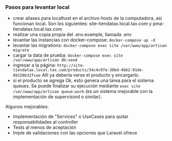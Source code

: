 ### Pasos para levantar local

* crear aliases para localhost en el archivo hosts de la computadora, así funcionan local. Son los siguientes: site-tiendatax.local.tax.com y pma-tiendatax.local.tax.com
* realizar una copia propia del .env.example, llamada .env
* levantar las instancias con docker-compose: `docker-compose up -d`
* levantar las migrations: `docker-compose exec site /var/www/app/artisan migrate`
* cargar la data de prueba: `docker-compose exec site /var/www/app/artisan db:seed`
* ingresar a la página: `http://site-tiendatax.local.tax.com/products/34c4c97e-38bd-4b62-91de-89150b32fcee` Allí ya debería verse el producto y encargarlo.
* si el producto se agrega Ok, esto genera una tarea para el sistema queues. Se puede finalizar su ejecución mediante `exec site /var/www/app/artisan queue:work` (es un sistema mejorable con la implementación de supervisord o similar).

Algunos mejorables:

* Implementación de "Services" o UseCases para quitar responsabilidades al controller
* Tests al menos de aceptación
* Imple de validaciones con las opciones que Laravel ofrece